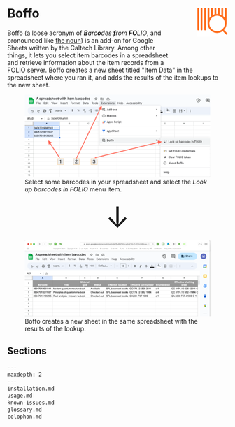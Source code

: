 # Boffo<img width="70em" align="right" style="display: block; margin: auto auto 2em 2em"  src="_static/media/boffo-icon.svg">

Boffo (a loose acronym of _**B**arc**o**des **f**rom **FO**LIO_, and pronounced like [the noun](https://en.wiktionary.org/wiki/boffo)) is an add-on for Google Sheets written by the Caltech Library. Among other things, it lets you select item barcodes in a spreadsheet and retrieve information about the item records from a FOLIO server. Boffo creates a new sheet titled "Item Data" in the spreadsheet where you ran it, and adds the results of the item lookups to the new sheet.

<figure>
<img class="shadow border" width="800px" src="_static/media/invoking-look-up-barcodes.png">
<figcaption>Select some barcodes in your spreadsheet and select the <em>Look up barcodes in FOLIO</em> menu item.
</figcaption>
</figure>

<figure>
<p align="center">
<span style="font-size: 50pt">&darr;</span>
</p>
</figure>

<figure>
<img class="shadow border" width="800px" src="_static/media/sample-output.png">
<figcaption>Boffo creates a new sheet in the same spreadsheet with the results of the lookup.</figcaption>
</figure>


## Sections

```{toctree}
---
maxdepth: 2
---
installation.md
usage.md
known-issues.md
glossary.md
colophon.md
```
